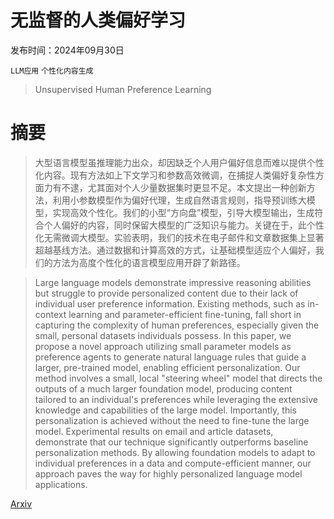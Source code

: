 # 无监督的人类偏好学习

发布时间：2024年09月30日

`LLM应用` `个性化内容生成`

> Unsupervised Human Preference Learning

# 摘要

> 大型语言模型虽推理能力出众，却因缺乏个人用户偏好信息而难以提供个性化内容。现有方法如上下文学习和参数高效微调，在捕捉人类偏好复杂性方面力有不逮，尤其面对个人少量数据集时更显不足。本文提出一种创新方法，利用小参数模型作为偏好代理，生成自然语言规则，指导预训练大模型，实现高效个性化。我们的小型“方向盘”模型，引导大模型输出，生成符合个人偏好的内容，同时保留大模型的广泛知识与能力。关键在于，此个性化无需微调大模型。实验表明，我们的技术在电子邮件和文章数据集上显著超越基线方法。通过数据和计算高效的方式，让基础模型适应个人偏好，我们的方法为高度个性化的语言模型应用开辟了新路径。

> Large language models demonstrate impressive reasoning abilities but struggle to provide personalized content due to their lack of individual user preference information. Existing methods, such as in-context learning and parameter-efficient fine-tuning, fall short in capturing the complexity of human preferences, especially given the small, personal datasets individuals possess. In this paper, we propose a novel approach utilizing small parameter models as preference agents to generate natural language rules that guide a larger, pre-trained model, enabling efficient personalization. Our method involves a small, local "steering wheel" model that directs the outputs of a much larger foundation model, producing content tailored to an individual's preferences while leveraging the extensive knowledge and capabilities of the large model. Importantly, this personalization is achieved without the need to fine-tune the large model. Experimental results on email and article datasets, demonstrate that our technique significantly outperforms baseline personalization methods. By allowing foundation models to adapt to individual preferences in a data and compute-efficient manner, our approach paves the way for highly personalized language model applications.

[Arxiv](https://arxiv.org/abs/2410.03731)